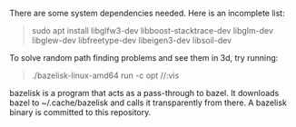 There are some system dependencies needed. Here is an incomplete list:

> sudo apt install libglfw3-dev libboost-stacktrace-dev libglm-dev libglew-dev libfreetype-dev libeigen3-dev libsoil-dev

To solve random path finding problems and see them in 3d, try running:

> ./bazelisk-linux-amd64 run -c opt //:vis

bazelisk is a program that acts as a pass-through to bazel. It downloads bazel to ~/.cache/bazelisk
and calls it transparently from there. A bazelisk binary is committed to this repository.

